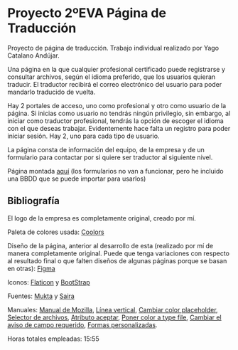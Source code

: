 # Proyecto 2ºEVA Página de Traducción

Proyecto de página de traducción. Trabajo individual realizado por Yago Catalano Andújar.

Una página en la que cualquier profesional certificado puede registrarse y consultar archivos, según el idioma preferido, que los usuarios quieran traducir. El traductor recibirá el correo electrónico del usuario para poder mandarlo traducido de vuelta.

Hay 2 portales de acceso, uno como profesional y otro como usuario de la página. Si inicias como usuario no tendrás ningún privilegio, sin embargo, al iniciar como traductor profesional, tendrás la opción de escoger el idioma con el que deseas trabajar. Evidentemente hace falta un registro para poder iniciar sesión. Hay 2, uno para cada tipo de usuario.

La página consta de información del equipo, de la empresa y de un formulario para contactar por si quiere ser traductor al siguiente nivel.

Página montada [aquí](https://yagocatalanotraduccion.github.io/Web/) (los formularios no van a funcionar, pero he incluido una BBDD que se puede importar para usarlos)
## Bibliografía

El logo de la empresa es completamente original, creado por mí.

Paleta de colores usada: [Coolors](https://coolors.co/034464-06cc99-afd1e1-ffffff)

Diseño de la página, anterior al desarrollo de esta (realizado por mí de manera completamente original. Puede que tenga variaciones con respecto al resultado final o que falten diseños de algunas páginas porque se basan en otras): [Figma](https://www.figma.com/file/Uf3fjbFpAM9WsEAP8wGsDR/Pagina-2%C2%BAEVA?type=design&node-id=0%3A1&mode=design&t=h0bcn1Fv957N1tgM-1)

Iconos: [Flaticon](https://www.flaticon.es) y [BootStrap](https://icons.getbootstrap.com)

Fuentes: [Mukta](https://fonts.google.com/specimen/Mukta?query=mukta) y [Saira](https://fonts.google.com/specimen/Saira?query=saira)

Manuales: [Manual de Mozilla](https://developer.mozilla.org/en-US/docs/Web/CSS/filter-function/drop-shadow), [Línea vertical](https://www.delftstack.com/es/howto/html/html-vertical-line/), [Cambiar color placeholder](https://es.stackoverflow.com/questions/179809/cambiar-color-de-placeholder-segundo-nombre), [Selector de archivos](https://lenguajehtml.com/html/formularios/etiqueta-html-input-file/), [Atributo aceptar](https://developer.mozilla.org/es/docs/Web/HTML/Attributes/accept), [Poner color a type file](https://stackoverflow.com/questions/572768/styling-an-input-type-file-button), [Cambiar el aviso de campo requerido](https://es.stackoverflow.com/questions/131885/como-cambiar-el-mensaje-de-alerta-para-inputs-de-formularios), [Formas personalizadas](https://www.youtube.com/watch?v=j5GxE2ySqV0).


Horas totales empleadas: 15:55
